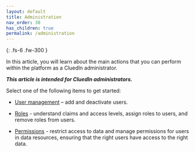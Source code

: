 ```yaml
---
layout: default
title: Administration
nav_order: 30
has_children: true
permalink: /administration
---
```


{: .fs-6 .fw-300 }

In this article, you will learn about the main actions that you can perform within the platform as a CluedIn administrator.

**_This article is intended for CluedIn administrators._**

Select one of the following items to get started:

- [User management](/administration/user-management) – add and deactivate users.

- [Roles](/administration/roles) - understand claims and access levels, assign roles to users, and remove roles from users.

- [Permissions](/administration/permissions) - restrict access to data and manage permissions for users in data resources, ensuring that the right users have access to the right data.
